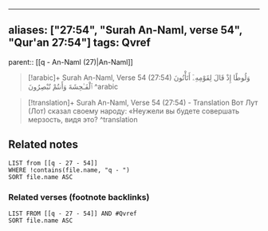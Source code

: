 
---
aliases: ["27:54", "Surah An-Naml, verse 54", "Qur'an 27:54"]
tags: Qvref
---

parent:: [[q - An-Naml (27)|An-Naml]]

> [!arabic]+ Surah An-Naml, Verse 54 (27:54)
> <span class="quran-arabic">وَلُوطًا إِذْ قَالَ لِقَوْمِهِۦٓ أَتَأْتُونَ ٱلْفَـٰحِشَةَ وَأَنتُمْ تُبْصِرُونَ</span>
^arabic

> [!translation]+ Surah An-Naml, Verse 54 (27:54) - Translation
> Вот Лут (Лот) сказал своему народу: «Неужели вы будете совершать мерзость, видя это?
^translation



## Related notes
```dataview
LIST from [[q - 27 - 54]]
WHERE !contains(file.name, "q - ")
SORT file.name ASC
```

### Related verses (footnote backlinks)
```dataview
LIST FROM [[q - 27 - 54]] AND #Qvref
SORT file.name ASC
```

